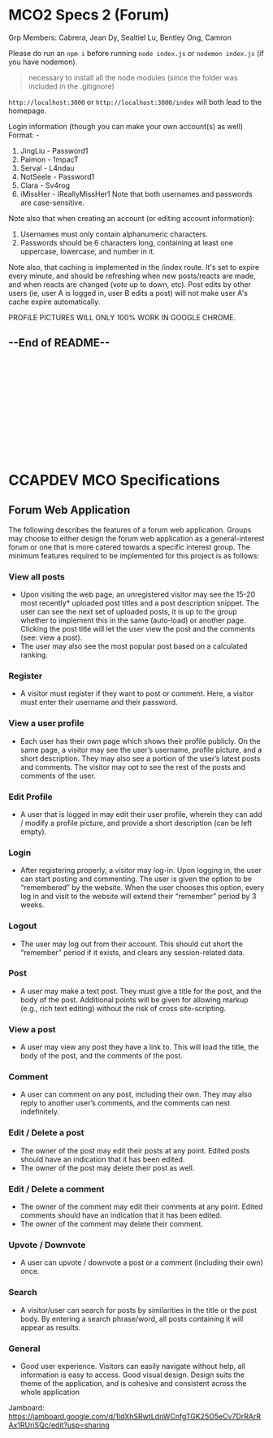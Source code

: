 # MCO2 Specs 2 (Forum)
Grp Members:
Cabrera, Jean
Dy, Sealtiel
Lu, Bentley
Ong, Camron

Please do run an `npm i` before running `node index.js` or `nodemon index.js` (if you have nodemon).
> necessary to install all the node modules (since the folder was included in the .gitignore)

`http://localhost:3000` or `http://localhost:3000/index` will both lead to the homepage.

Login information (though you can make your own account(s) as well)
Format: <Username> - <Password>
1. JingLiu  - Password1
2. Paimon   - 1mpacT
3. Serval   - L4ndau
4. NotSeele - Password1
5. Clara    - Sv4rog
6. iMissHer - IReallyMissHer1
Note that both usernames and passwords are case-sensitive.

Note also that when creating an account (or editing account information):
1. Usernames must only contain alphanumeric characters.
2. Passwords should be 6 characters long, containing at least one uppercase, lowercase, and number in it.

Note also, that caching is implemented in the /index route. It's set to expire every minute, and should be refreshing when new posts/reacts are made, and when reacts are changed (vote up to down, etc). Post edits by other users (ie, user A is logged in, user B edits a post) will not make user A's cache expire automatically.

PROFILE PICTURES WILL ONLY 100% WORK IN GOOGLE CHROME. 

## --End of README--

<br /><br /><br /><br /><br />



<br /><br /><br /><br /><br />
# 
# CCAPDEV MCO Specifications
## Forum Web Application
The following describes the features of a forum web application. Groups may choose to either design the forum web application as a general-interest forum or one that is more catered towards a specific interest group. The minimum features required to be implemented for this project is as follows:
### View all posts
- Upon visiting the web page, an unregistered visitor may see the 15-20 most recently* uploaded post titles and a post description snippet. The user can see the next set of uploaded posts, it is up to the group whether to implement this in the same (auto-load) or another page. Clicking the post title will let the user view the post and the comments (see: view a post).
- The user may also see the most popular post based on a calculated ranking.

### Register
- A visitor must register if they want to post or comment. Here, a visitor must enter their username and their password.
### View a user profile
- Each user has their own page which shows their profile publicly. On the same page, a visitor may see the user’s username, profile picture, and a short description. They may also see a portion of the user’s latest posts and comments. The visitor may opt to see the rest of the posts and comments of the user.
### Edit Profile
- A user that is logged in may edit their user profile, wherein they can add / modify a profile picture, and provide a short description (can be left empty).
### Login
- After registering properly, a visitor may log-in. Upon logging in, the user can start posting and commenting. The user is given the option to be “remembered” by the website. When the user chooses this option, every log in and visit to the website will extend their “remember” period by 3 weeks.
### Logout
- The user may log out from their account. This should cut short the “remember” period if it exists, and clears any session-related data.
### Post
- A user may make a text post. They must give a title for the post, and the body of the post. Additional points will be given for allowing markup (e.g., rich text editing) without the risk of cross site-scripting.
### View a post
- A user may view any post they have a link to. This will load the title, the body of the post, and the comments of the post. 
### Comment
- A user can comment on any post, including their own. They may also reply to another user’s comments, and the comments can nest indefinitely.
### Edit / Delete a post
- The owner of the post may edit their posts at any point. Edited posts should have an indication that it has been edited.
- The owner of the post may delete their post as well.
### Edit / Delete a comment
- The owner of the comment may edit their comments at any point. Edited comments should have an indication that it has been edited.
- The owner of the comment may delete their comment.
### Upvote / Downvote
- A user can upvote / downvote a post or a comment (including their own) once.
### Search
- A visitor/user can search for posts by similarities in the title or the post body. By entering a search phrase/word, all posts containing it will appear as results.
### General
- Good user experience. Visitors can easily navigate without help, all information is easy to access. Good visual design. Design suits the theme of the application, and is cohesive and consistent across the whole application


Jamboard: https://jamboard.google.com/d/1IdXhSRwtLdnWCnfgTGK25O5eCv7DrRArRAx1RUriSQc/edit?usp=sharing


